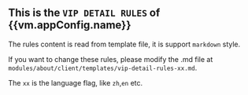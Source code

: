 ## This is the `VIP DETAIL RULES` of {{vm.appConfig.name}}

The rules content is read from template file, it is support `markdown` style.

If you want to change these rules, please modify the .md file at `modules/about/client/templates/vip-detail-rules-xx.md`.

The `xx` is the language flag, like `zh`,`en` etc.